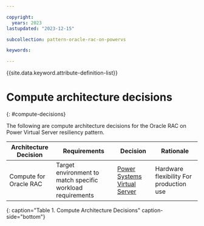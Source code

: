 ```yaml
---

copyright:
  years: 2023
lastupdated: "2023-12-15"

subcollection: pattern-oracle-rac-on-powervs

keywords:

---
```


{{site.data.keyword.attribute-definition-list}}

# Compute architecture decisions
{: #compute-decisions}

The following are compute architecture decisions for the Oracle RAC on Power Virtual Server resiliency pattern.

| **Architecture Decision**        | **Requirements**| **Decision**| **Rationale**|
|--------------------------|----------------------------------------------|----------------------------------------------------------------------|-----------------------------------------|
| Compute for Oracle RAC | Target environment to match specific workload requirements | [Power Systems Virtual Server](https://cloud.ibm.com/power/overview) | Hardware flexibility For production use |
{: caption="Table 1. Compute Architecture Decisions" caption-side="bottom"}
